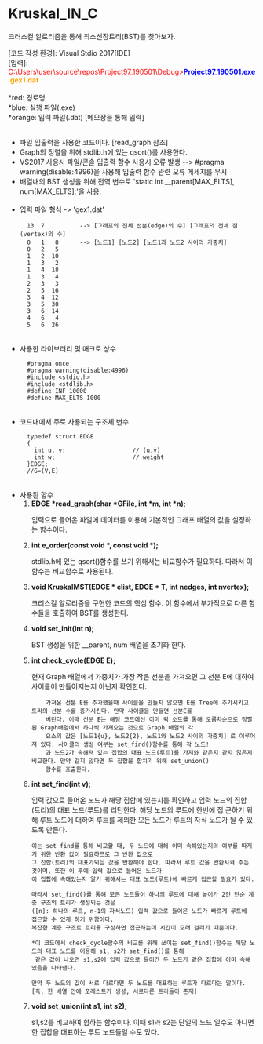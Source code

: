 # Kruskal_IN_C
크러스컬 알로리즘을 통해 최소신장트리(BST)를 찾아보자.

[실행 환경]: CMD<br>
[코드 작성 환경]: Visual Stdio 2017[IDE]<br>
[입력]: <font style = "color: red;">C:\Users\user\source\repos\Project97_190501\Debug></font><font style = "color: blue;"><b>Project97_190501.exe</b></font>&nbsp;<font style = "color: orange"><b>gex1.dat</b></font><br>
<br>
*red: 경로명<br>
*blue: 실행 파일(.exe)<br>
*orange: 입력 파일(.dat) [메모장을 통해 입력]<br>
<br>
<ul>
  <li>파일 입출력을 사용한 코드이다. [read_graph 참조]</li>
  <li>Graph의 정렬을 위해 stdlib.h에 있는 qsort()를 사용한다.</li>
  <li>VS2017 사용시 파일/콘솔 입출력 함수 사용시 오류 발생 -->  #pragma warning(disable:4996)을 사용해
입출력 함수 관련 오류 메세지를 무시</li>
  <li>배열내의 BST 생성을 위해 전역 변수로 'static int __parent[MAX_ELTS], num[MAX_ELTS];'을 사용.</li><br>
  
  <li>입력 파일 형식 -> 'gex1.dat'
  
      13  7          --> [그래프의 전체 선분(edge)의 수] [그래프의 전체 점(vertex)의 수]
      0   1   8      --> [노드1] [노드2] [노드1과 노드2 사이의 가중치]
      0   2   5
      1   2  10
      1   3   2
      1   4  18
      1   3   4
      2   3   3
      2   5  16
      3   4  12
      3   5  30
      3   6  14
      4   6   4
      5   6  26
      
  </li><br>
  
  <li>사용한 라이브러리 및 매크로 상수
    
      #pragma once
      #pragma warning(disable:4996)
      #include <stdio.h>
      #include <stdlib.h>
      #define INF 10000
      #define MAX_ELTS 1000
   
  </li><br>
  <li>코드내에서 주로 사용되는 구조체 변수<br>
  
      typedef struct EDGE
      {
        int u, v;                   // (u,v)
        int w;                      // weight
      }EDGE;
      //G=(V,E)
  </li><br>
 <li>사용된 함수
  <ol>
    <li>
      <b>EDGE *read_graph(char *GFile, int *m, int *n);</b><br>
      <p>입력으로 들어온 파일에 데이터를 이용해 기본적인 그래프 배열의 값을 설정하는 함수이다.</p>
    </li>
    <li>
      <b>int e_order(const void *, const void *);</b><br>
      <p>stdlib.h에 있는 qsort()함수를 쓰기 위해서는 비교함수가 필요하다. 따라서 이 함수는 비교함수로 사용된다.</p>
    </li>
    <li>
      <b>void KruskalMST(EDGE * elist, EDGE * T, int nedges, int nvertex);</b><br>
      <p>크리스컬 알로리즘을 구현한 코드의 핵심 함수. 이 함수에서 부가적으로 다른 함수들을 호출하여 BST를 생성한다.</p>
    </li>
    <li>
      <b>void set_init(int n);</b><br>
      <p>BST 생성을 위한  __parent, num 배열을 초기화 한다.</p>
    </li>
    <li>
      <b>int check_cycle(EDGE E);</b><br>
      <p>현재 Graph 배열에서 가중치가 가장 작은 선분을 가져오면 그 선분 E에 대하여 사이클이 만들어지는지 아닌지 확인한다.</p>
    </li>
    
        가져온 선분 E를 추가했을때 사이클을 만들지 않으면 E를 Tree에 추가시키고 트리의 선분 수를 증가시킨다. 만약 사이클을 만들면 선분E를 
        버린다. 이때 선분 E는 해당 코드에선 이미 퀵 소트를 통해 오름차순으로 정렬된 Graph배열에서 하나씩 가져오는 것으로 Graph 배열의 각 
        요소의 값은 [노드1{u}, 노드2{2}, 노드1와 노드2 사이의 가중치] 로 이루어져 있다. 사이클의 생성 여부는 set_find()함수를 통해 각 노드!
        과 노드2가 속해져 있는 집합의 대표 노드(루트)를 가져와 같은지 같지 않은지 비교한다. 만약 같지 않다면 두 집합을 합치기 위해 set_union()
        함수를 호출한다.
    
   <li>
      <b>int set_find(int v);</b><br>
      <p>입력 값으로 들어온 노드가 해당 집합에 있는지를 확인하고 입력 노드의 집합(트리)의 대표 노드(루트)를 리턴한다. 해당 노드의 루트에 한번에 접       근하기 위해 루트 노드에 대하여 루트를 제외한 모든 노드가 루트의 자식 노드가 될 수 있도록 만든다.</p>
    </li>
    
    이는 set_find를 통해 비교할 때, 두 노드에 대해 이미 속해있는지의 여부를 따지기 위한 반환 값이 필요하므로 그 반환 값으로
    그 집합(트리)의 대표가되는 값을 반환해야 한다. 따라서 루트 값을 반환시켜 주는 것이며, 또한 이 후에 입력 값으로 들어온 노드가
    이 집합에 속해있는지 알기 위해서는 대표 노드(루트)에 빠르게 접근할 필요가 있다.

    따라서 set_find()를 통해 모든 노드들이 하나의 루트에 대해 높이가 2인 단순 계층 구조의 트리가 생성되는 것은
    ([n]: 하나의 루트, n-1의 자식노드) 입력 값으로 들어온 노드가 빠르게 루트에 접근할 수 있게 하기 위함이다.
    복잡한 계층 구조로 트리를 구성하면 접근하는데 시간이 오래 걸리기 때문이다.

    *이 코드에서 check_cycle함수의 비교를 위해 쓰이는 set_find()함수는 해당 노드의 대표 노드를 이용해 s1, s2가 set_find()를 통해
     같은 값이 나오면 s1,s2에 입력 값으로 들어간 두 노드가 같은 집합에 이미 속해있음을 나타낸다.

    만약 두 노드의 값이 서로 다르다면 두 노드를 대표하는 루트가 다르다는 말이다.
    [즉, 한 배열 안에 포레스트가 생성, 서로다른 트리들이 존재]
    
    
  <li>
    <b>void set_union(int s1, int s2);</b><br>
    <p>s1,s2를 비교하여 합하는 함수이다. 이때 s1과 s2는 단일의 노드 일수도 아니면 한 집합을 대표하는 루트 노드들일 수도 있다.</p>
  </li>
        
  </ol>
    </li>
</ul>

